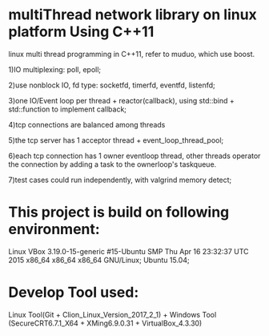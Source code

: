 # multiThread network library on linux platform Using C++11

linux multi thread programming in C++11, refer to muduo, which use boost.

1)IO multiplexing: poll, epoll;

2)use nonblock IO, fd type: socketfd, timerfd, eventfd, listenfd;

3)one IO/Event loop per thread + reactor(callback), using std::bind + std::function to implement callback;

4)tcp connections are balanced among threads

5)the tcp server has 1 acceptor thread + event_loop_thread_pool;

6)each tcp connection has 1 owner eventloop thread, other threads operator the connection by  adding a task to the ownerloop's taskqueue. 

7)test cases could run independently, with valgrind memory detect;



# This project is build on following environment:
  Linux VBox 3.19.0-15-generic #15-Ubuntu SMP Thu Apr 16 23:32:37 UTC 2015 x86_64 x86_64 x86_64 GNU/Linux; Ubuntu 15.04;
  
# Develop Tool used: 
  Linux Tool(Git + Clion_Linux_Version_2017_2_1) + Windows Tool (SecureCRT6.7.1_X64 + XMing6.9.0.31 + VirtualBox_4.3.30)

